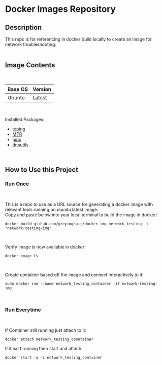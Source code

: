 # Docker Images Repository

## Description

This repo is for referencing in docker build locally to create an image for network troubleshooting. </br>
</br>


## Image Contents


</br>

Base OS | Version | 
------- | ------- |
Ubuntu  | Latest  |

</br>

Installed Packages: </br>
 - [tcping](https://neoctobers.readthedocs.io/en/latest/linux/tcpping_on_ubuntu.html)
 - [MTR](https://en.wikipedia.org/wiki/MTR_(software))
 - [ping](https://packages.ubuntu.com/search?keywords=inetutils-ping)
 - [dnsutils](https://packages.ubuntu.com/jammy/i386/bind9-dnsutils/filelist)
</br>

## How to Use this Project
### Run Once
</br>

This is a repo to use as a URL source for generating a docker image with relevant tools running on ubuntu latest image.  
Copy and paste below into your local terminal to build the image in docker: </br>

    docker build github.com/greyinghair/docker-img-network-testing -t "network-testing-img"

</br>

Verify image is now available in docker: </br>

    docker image ls

</br>

Create container based off the image and connect interactively to it: </br>

    sudo docker run --name network_testing_container -it network-testing-img

</br>

### Run Everytime 
</br> 

If Container still running just attach to it: </br>

	docker attach network_testing_comntainer

If it isn’t running then start and attach: </br>
	
    docker start -a -i network_testing_container

</br>

